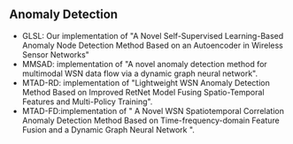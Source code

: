 ## Anomaly Detection
- GLSL: Our implementation of "A Novel Self-Supervised Learning-Based Anomaly Node Detection Method Based on an Autoencoder in Wireless Sensor Networks"
- MMSAD: implementation of "A novel anomaly detection method for multimodal WSN data flow via a dynamic graph neural network".
- MTAD-RD: implementation of "Lightweight WSN Anomaly Detection Method Based on Improved RetNet Model Fusing Spatio-Temporal Features and Multi-Policy Training".
- MTAD-FD:implementation of "  A  Novel WSN Spatiotemporal Correlation Anomaly Detection Method Based on  Time-frequency-domain Feature Fusion and a Dynamic Graph Neural Network ".

